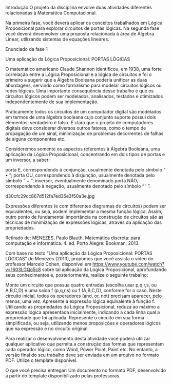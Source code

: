 Introdução
O projeto da disciplina envolve duas atividades diferentes relacionadas à Matemática Computacional.

Na primeira fase, você deverá aplicar os conceitos trabalhados em Lógica Proposicional para explorar circuitos de portas lógicas. Na segunda fase você deverá desenvolver uma proposta relacionada à área de Álgebra Linear, utilizando sistemas de equações lineares.

Enunciado da fase 1

Uma aplicação da Lógica Proposicional: PORTAS LÓGICAS 


O matemático americano Claude Shannon identificou, em 1938, uma forte correlação entre a Lógica Proposicional e a lógica de circuitos e foi o primeiro a sugerir que a Álgebra Booleana poderia unificar as duas abordagens, servindo como formalismo para modelar circuitos lógicos ou redes lógicas. Uma importante consequência desse trabalho é que os circuitos lógicos podem ser modelados, analisados, testados e otimizados independentemente de sua implementação.


Praticamente todos os circuitos de um computador digital são modelados em termos de uma álgebra booleana cujo conjunto suporte possui dois elementos: verdadeiro e falso. É claro que o projeto de computadores digitais deve considerar diversos outros fatores, como o tempo de propagação de um sinal, minimização de problemas decorrentes de falhas de alguns componentes etc. 


Consideremos somente os aspectos referentes à Álgebra Booleana, uma aplicação da Lógica Proposicional, concentrando em dois tipos de portas e um inversor, a saber:

porta E, correspondendo à conjunção, usualmente denotada pelo símbolo “ • ”;
porta OU, correspondendo à disjunção, usualmente denotada pelo símbolo “ + ”; 
inversor, eventualmente denominado porta NÃO, correspondendo à negação, usualmente denotado pelo símbolo “ ʹ ”. 

d30cfc29cc867d512fa7ed35e3f50a3e.jpg


Expressões diferentes (e com diferentes diagramas de circuitos) podem ser equivalentes, ou seja, podem implementar a mesma função lógica. Assim, outro ponto de fundamental importância na construção de circuitos são as técnicas de minimização de expressões lógicas, através da aplicação das propriedades.


Retirado de:  MENEZES, Paulo Blauth.  Matemática discreta: para computação e informática. 4. ed. Porto Alegre: Bookman, 2013.

 

 

Com base no texto “Uma aplicação da Lógica Proposicional: PORTAS LÓGICAS” de Menezes (2013), propomos que você assista o vídeo do professor Marcelo Cohen, disponível em https://www.youtube.com/watch?v=1603LGQo5c8 sobre tal aplicação da Lógica Proposicional, aprofundando seus conhecimentos e, posteriormente, realize o seguinte trabalho:


Monte um circuito que possua quatro entradas (escolha usar  p,q,r,s,  ou  A,B,C,D) e uma saída f (p,q,r,s) ou f (A,B,C,D), conforme for o caso. Neste circuito inicial, todos os operadores (and, or, not) precisam aparecer, pelo menos, uma vez.
Apresente a expressão lógica equivalente à função f.
Utilizando as propriedades da Lógica Proposicional, reduza ao máximo a expressão lógica apresentada inicialmente, indicando a cada linha qual a propriedade que foi aplicada.
Represente o circuito em sua forma simplificada, ou seja, utilizando menos proposições e operadores lógicos que na expressão e no circuito original.  
 

Para realizar o desenvolvimento desta atividade você poderá utilizar qualquer aplicativo que permita a construção das formas que representam cada operador lógico, como Word, Power Point, Paint etc. No entanto, a versão final do seu trabalho deve ser enviada em um arquivo no formato PDF. Utilize o template disponível.

 

 

O que você precisa entregar: Um documento no formato PDF, desenvolvido a partir do template disponibilizado pelas professoras. 
